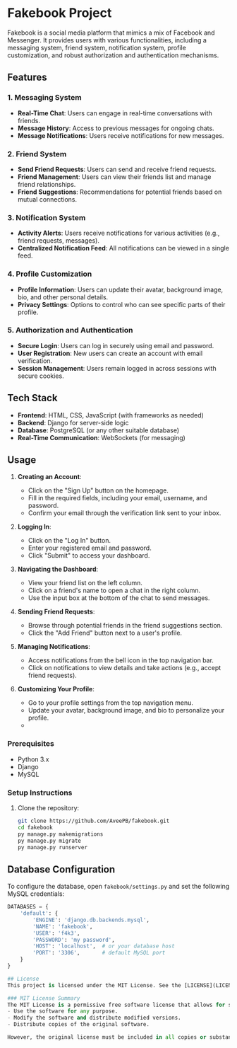# Fakebook Project

Fakebook is a social media platform that mimics a mix of Facebook and Messenger. It provides users with various functionalities, including a messaging system, friend system, notification system, profile customization, and robust authorization and authentication mechanisms.

## Features

### 1. Messaging System
- **Real-Time Chat**: Users can engage in real-time conversations with friends.
- **Message History**: Access to previous messages for ongoing chats.
- **Message Notifications**: Users receive notifications for new messages.

### 2. Friend System
- **Send Friend Requests**: Users can send and receive friend requests.
- **Friend Management**: Users can view their friends list and manage friend relationships.
- **Friend Suggestions**: Recommendations for potential friends based on mutual connections.

### 3. Notification System
- **Activity Alerts**: Users receive notifications for various activities (e.g., friend requests, messages).
- **Centralized Notification Feed**: All notifications can be viewed in a single feed.

### 4. Profile Customization
- **Profile Information**: Users can update their avatar, background image, bio, and other personal details.
- **Privacy Settings**: Options to control who can see specific parts of their profile.

### 5. Authorization and Authentication
- **Secure Login**: Users can log in securely using email and password.
- **User Registration**: New users can create an account with email verification.
- **Session Management**: Users remain logged in across sessions with secure cookies.

## Tech Stack
- **Frontend**: HTML, CSS, JavaScript (with frameworks as needed)
- **Backend**: Django for server-side logic
- **Database**: PostgreSQL (or any other suitable database)
- **Real-Time Communication**: WebSockets (for messaging)

## Usage
1. **Creating an Account**:
   - Click on the "Sign Up" button on the homepage.
   - Fill in the required fields, including your email, username, and password.
   - Confirm your email through the verification link sent to your inbox.

2. **Logging In**:
   - Click on the "Log In" button.
   - Enter your registered email and password.
   - Click "Submit" to access your dashboard.

3. **Navigating the Dashboard**:
   - View your friend list on the left column.
   - Click on a friend's name to open a chat in the right column.
   - Use the input box at the bottom of the chat to send messages.

4. **Sending Friend Requests**:
   - Browse through potential friends in the friend suggestions section.
   - Click the "Add Friend" button next to a user's profile.

5. **Managing Notifications**:
   - Access notifications from the bell icon in the top navigation bar.
   - Click on notifications to view details and take actions (e.g., accept friend requests).

6. **Customizing Your Profile**:
   - Go to your profile settings from the top navigation menu.
   - Update your avatar, background image, and bio to personalize your profile.
   - 
### Prerequisites
- Python 3.x
- Django
- MySQL

### Setup Instructions
1. Clone the repository:
   ```bash
   git clone https://github.com/AveePB/fakebook.git
   cd fakebook
   py manage.py makemigrations
   py manage.py migrate
   py manage.py runserver

## Database Configuration
To configure the database, open `fakebook/settings.py` and set the following MySQL credentials:

   ```python
   DATABASES = {
       'default': {
           'ENGINE': 'django.db.backends.mysql',
           'NAME': 'fakebook',
           'USER': 'f4k3',
           'PASSWORD': 'my password',
           'HOST': 'localhost',  # or your database host
           'PORT': '3306',       # default MySQL port
       }
   }

## License
This project is licensed under the MIT License. See the [LICENSE](LICENSE) file for details.

### MIT License Summary
The MIT License is a permissive free software license that allows for software reuse within proprietary software under certain conditions. It is a simple and easy-to-understand license that is widely used in open-source projects. It permits users to:
- Use the software for any purpose.
- Modify the software and distribute modified versions.
- Distribute copies of the original software.

However, the original license must be included in all copies or substantial portions of the software, and there is no warranty provided for the software.


